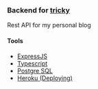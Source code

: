 ### Backend for [tricky](https://tricky.netlify.app)
Rest API for my personal blog

#### Tools 
- [ExpressJS](https://expressjs.com/)
- [Typescript](https://www.typescriptlang.org/)
- [Postgre SQL](https://www.postgresql.org/)
- [Heroku (Deploying)](https://www.heroku.com/)
